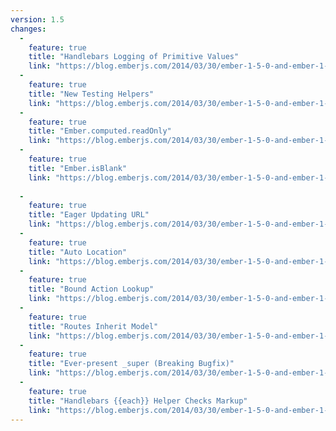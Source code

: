 ```yaml
---
version: 1.5
changes:
  -
    feature: true
    title: "Handlebars Logging of Primitive Values"
    link: "https://blog.emberjs.com/2014/03/30/ember-1-5-0-and-ember-1-6-beta-released.html"
  -
    feature: true
    title: "New Testing Helpers"
    link: "https://blog.emberjs.com/2014/03/30/ember-1-5-0-and-ember-1-6-beta-released.html"
  -
    feature: true
    title: "Ember.computed.readOnly"
    link: "https://blog.emberjs.com/2014/03/30/ember-1-5-0-and-ember-1-6-beta-released.html"
  -
    feature: true
    title: "Ember.isBlank"
    link: "https://blog.emberjs.com/2014/03/30/ember-1-5-0-and-ember-1-6-beta-released.html"
  
  -
    feature: true
    title: "Eager Updating URL"
    link: "https://blog.emberjs.com/2014/03/30/ember-1-5-0-and-ember-1-6-beta-released.html"
  -
    feature: true
    title: "Auto Location"
    link: "https://blog.emberjs.com/2014/03/30/ember-1-5-0-and-ember-1-6-beta-released.html"
  -
    feature: true
    title: "Bound Action Lookup"
    link: "https://blog.emberjs.com/2014/03/30/ember-1-5-0-and-ember-1-6-beta-released.html"
  -
    feature: true
    title: "Routes Inherit Model"
    link: "https://blog.emberjs.com/2014/03/30/ember-1-5-0-and-ember-1-6-beta-released.html"
  -
    feature: true
    title: "Ever-present _super (Breaking Bugfix)"
    link: "https://blog.emberjs.com/2014/03/30/ember-1-5-0-and-ember-1-6-beta-released.html"
  -
    feature: true
    title: "Handlebars {{each}} Helper Checks Markup"
    link: "https://blog.emberjs.com/2014/03/30/ember-1-5-0-and-ember-1-6-beta-released.html"
---
```

